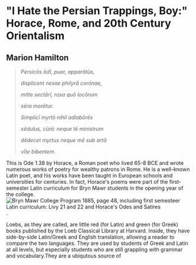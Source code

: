 # "I Hate the Persian Trappings, Boy:" Horace, Rome, and 20th Century Orientalism
## Marion Hamilton

>
> *Persicōs ōdī, puer, apparātūs,*
> 
> *displicent nexae philyrā corōnae,*
> 
> *mitte sectārī, rosa quō locōrum*
> 
> *sēra morētur.*
> 
> 
> *Simplicī myrtō nihil adlabōrēs*
>
> *sēdulus, cūrō: neque tē ministrum*
>
> *dēdecet myrtus neque mē sub artā*
> 
> *vīte bibentem.*
> 


This is Ode 1.38 by Horace, a Roman poet who lived 65-8 BCE and wrote numerous works of poetry for wealthy patrons in Rome. He is a well-known Latin poet, and his works have been taught in European schools and universities for centuries. In fact, Horace's poems were part of the first-semester Latin curriculum for Bryn Mawr students in the opening year of the college. ![Bryn Mawr College Program 1885, page 48, including first semesteer Latin curriculum: Livy 21 and 22 and Horace's Odes and Satires](https://cdn.discordapp.com/attachments/846542273340112948/1116728004589138021/IMG_7654.jpg). 

Loebs, as they are called, are little red (for Latin) and green (for Greek) books published by the Loeb Classical Library at Harvard. Inside, they have side-by-side Latin/Greek and English translation, allowing a reader to compare the two languages. They are used by students of Greek and Latin at all levels, but especially students who are still grappling with grammar and vocabulary.They are a ubiqutous source of 



